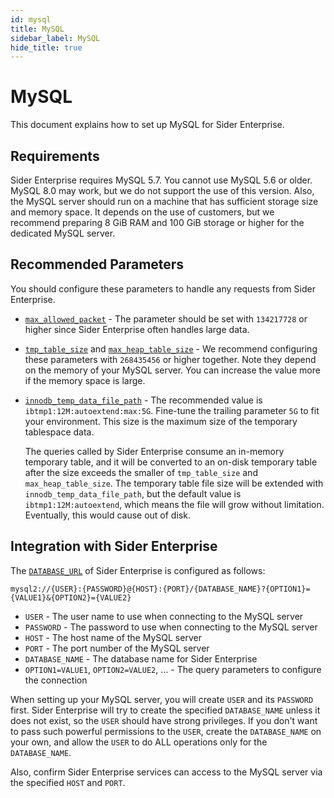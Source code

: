 ```yaml
---
id: mysql
title: MySQL
sidebar_label: MySQL
hide_title: true
---
```


# MySQL

This document explains how to set up MySQL for Sider Enterprise.

## Requirements

Sider Enterprise requires MySQL 5.7. You cannot use MySQL 5.6 or older. MySQL 8.0 may work, but we do not support the use of this version. Also, the MySQL server should run on a machine that has sufficient storage size and memory space. It depends on the use of customers, but we recommend preparing 8 GiB RAM and 100 GiB storage or higher for the dedicated MySQL server.

## Recommended Parameters

You should configure these parameters to handle any requests from Sider Enterprise.

- [`max_allowed_packet`](https://dev.mysql.com/doc/refman/5.7/en/server-system-variables.html#sysvar_max_allowed_packet) - The parameter should be set with `134217728` or higher since Sider Enterprise often handles large data.

- [`tmp_table_size`](https://dev.mysql.com/doc/refman/5.7/en/server-system-variables.html#sysvar_tmp_table_size) and [`max_heap_table_size`](https://dev.mysql.com/doc/refman/5.7/en/server-system-variables.html#sysvar_max_heap_table_size) - We recommend configuring these parameters with `268435456` or higher together. Note they depend on the memory of your MySQL server. You can increase the value more if the memory space is large.

- [`innodb_temp_data_file_path`](https://dev.mysql.com/doc/refman/5.7/en/innodb-parameters.html#sysvar_innodb_temp_data_file_path) - The recommended value is `ibtmp1:12M:autoextend:max:5G`. Fine-tune the trailing parameter `5G` to fit your environment. This size is the maximum size of the temporary tablespace data.

  The queries called by Sider Enterprise consume an in-memory temporary table, and it will be converted to an on-disk temporary table after the size exceeds the smaller of `tmp_table_size` and `max_heap_table_size`. The temporary table file size will be extended with `innodb_temp_data_file_path`, but the default value is `ibtmp1:12M:autoextend`, which means the file will grow without limitation. Eventually, this would cause out of disk.

## Integration with Sider Enterprise

The [`DATABASE_URL`](./config.md#mysql) of Sider Enterprise is configured as follows:

```
mysql2://{USER}:{PASSWORD}@{HOST}:{PORT}/{DATABASE_NAME}?{OPTION1}={VALUE1}&{OPTION2}={VALUE2}
```

- `USER` - The user name to use when connecting to the MySQL server
- `PASSWORD` - The password to use when connecting to the MySQL server
- `HOST` - The host name of the MySQL server
- `PORT` - The port number of the MySQL server
- `DATABASE_NAME` - The database name for Sider Enterprise
- `OPTION1=VALUE1`, `OPTION2=VALUE2`, ... - The query parameters to configure the connection

When setting up your MySQL server, you will create `USER` and its `PASSWORD` first. Sider Enterprise will try to create the specified `DATABASE_NAME` unless it does not exist, so the `USER` should have strong privileges. If you don't want to pass such powerful permissions to the `USER`, create the `DATABASE_NAME` on your own, and allow the `USER` to do ALL operations only for the `DATABASE_NAME`.

Also, confirm Sider Enterprise services can access to the MySQL server via the specified `HOST` and `PORT`.
